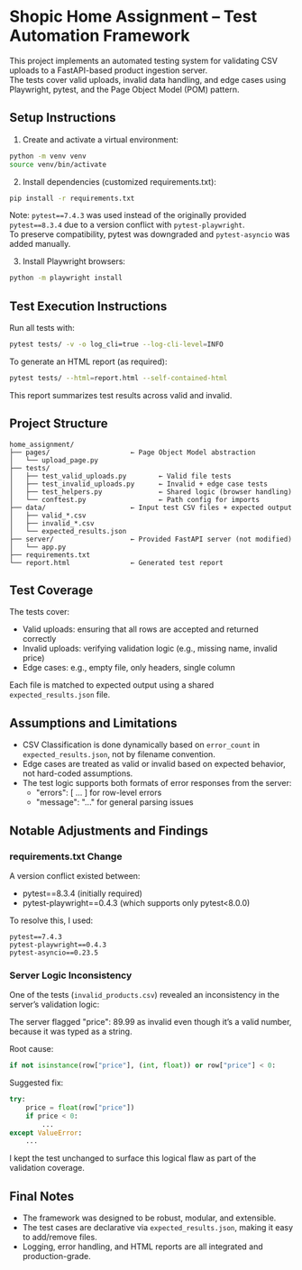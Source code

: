 # Shopic Home Assignment – Test Automation Framework

This project implements an automated testing system for validating CSV uploads to a FastAPI-based product ingestion server.  
The tests cover valid uploads, invalid data handling, and edge cases using Playwright, pytest, and the Page Object Model (POM) pattern.

## Setup Instructions

1. Create and activate a virtual environment:

```bash
python -m venv venv
source venv/bin/activate
```

2. Install dependencies (customized requirements.txt):

```bash
pip install -r requirements.txt
```

Note: `pytest==7.4.3` was used instead of the originally provided `pytest==8.3.4` due to a version conflict with `pytest-playwright`.  
To preserve compatibility, pytest was downgraded and `pytest-asyncio` was added manually.

3. Install Playwright browsers:

```bash
python -m playwright install
```

## Test Execution Instructions

Run all tests with:

```bash
pytest tests/ -v -o log_cli=true --log-cli-level=INFO
```

To generate an HTML report (as required):

```bash
pytest tests/ --html=report.html --self-contained-html
```

This report summarizes test results across valid and invalid.

## Project Structure

```
home_assignment/
├── pages/                    ← Page Object Model abstraction
│   └── upload_page.py
├── tests/
│   ├── test_valid_uploads.py        ← Valid file tests
│   ├── test_invalid_uploads.py      ← Invalid + edge case tests
│   ├── test_helpers.py              ← Shared logic (browser handling)
│   └── conftest.py                  ← Path config for imports
├── data/                     ← Input test CSV files + expected output
│   ├── valid_*.csv
│   ├── invalid_*.csv
│   └── expected_results.json
├── server/                   ← Provided FastAPI server (not modified)
│   └── app.py
├── requirements.txt
└── report.html               ← Generated test report
```

## Test Coverage

The tests cover:
- Valid uploads: ensuring that all rows are accepted and returned correctly
- Invalid uploads: verifying validation logic (e.g., missing name, invalid price)
- Edge cases: e.g., empty file, only headers, single column

Each file is matched to expected output using a shared `expected_results.json` file.

## Assumptions and Limitations

- CSV Classification is done dynamically based on `error_count` in `expected_results.json`, not by filename convention.
- Edge cases are treated as valid or invalid based on expected behavior, not hard-coded assumptions.
- The test logic supports both formats of error responses from the server:
  - "errors": [ ... ] for row-level errors
  - "message": "..." for general parsing issues

## Notable Adjustments and Findings

### requirements.txt Change
A version conflict existed between:
- pytest==8.3.4 (initially required)
- pytest-playwright==0.4.3 (which supports only pytest<8.0.0)

To resolve this, I used:
```
pytest==7.4.3
pytest-playwright==0.4.3
pytest-asyncio==0.23.5
```

### Server Logic Inconsistency
One of the tests (`invalid_products.csv`) revealed an inconsistency in the server’s validation logic:

The server flagged "price": 89.99 as invalid even though it’s a valid number, because it was typed as a string.

Root cause:
```python
if not isinstance(row["price"], (int, float)) or row["price"] < 0:
```

Suggested fix:
```python
try:
    price = float(row["price"])
    if price < 0:
        ...
except ValueError:
    ...
```

I kept the test unchanged to surface this logical flaw as part of the validation coverage.

## Final Notes

- The framework was designed to be robust, modular, and extensible.
- The test cases are declarative via `expected_results.json`, making it easy to add/remove files.
- Logging, error handling, and HTML reports are all integrated and production-grade.
